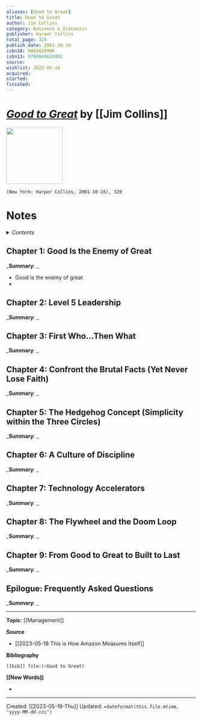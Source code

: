 ```yaml
---
aliases: [Good to Great]
title: Good to Great
author: Jim Collins
category: Business & Economics
publisher: Harper Collins
total_page: 320
publish_date: 2001-10-16
isbn10: 0066620996
isbn13: 9780066620992
source: 
wishlist: 2023-05-18
acquired: 
started: 
finished: 
---
```

# *[Good to Great]()* by [[Jim Collins]]

<img src="http://books.google.com/books/content?id=pJNt2ZFFT3sC&printsec=frontcover&img=1&zoom=1&edge=curl&source=gbs_api" width=150>

`(New York: Harper Collins, 2001-10-16), 320`

# Notes

<details>
 <summary><i>Contents</i></summary>
<!-- MarkdownTOC autolink="true" -->

<!-- /MarkdownTOC -->
</details>


## Chapter 1: Good Is the Enemy of Great
_**Summary**: _
- Good is the enemy of great 
- 


## Chapter 2: Level 5 Leadership
_**Summary**: _



## Chapter 3: First Who...Then What
_**Summary**: _



## Chapter 4: Confront the Brutal Facts (Yet Never Lose Faith)
_**Summary**: _



## Chapter 5: The Hedgehog Concept (Simplicity within the Three Circles)
_**Summary**: _



## Chapter 6: A Culture of Discipline
_**Summary**: _



## Chapter 7: Technology Accelerators
_**Summary**: _



## Chapter 8: The Flywheel and the Doom Loop
_**Summary**: _



## Chapter 9: From Good to Great to Built to Last
_**Summary**: _



## Epilogue: Frequently Asked Questions
_**Summary**: _




--- 
**Topic**: [[Management]]

**Source**
- [[2023-05-18 This is How Amazon Measures Itself]]

**Bibliography**

```query
[[bib]] file:(~Good to Great)
```
 

**[[New Words]]**

- 

---
Created: [[2023-05-18-Thu]]
Updated: `=dateformat(this.file.mtime, "yyyy-MM-dd-ccc")`